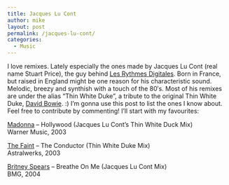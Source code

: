 ```yaml
---
title: Jacques Lu Cont
author: mike
layout: post
permalink: /jacques-lu-cont/
categories:
  - Music
---
```

I love remixes. Lately especially the ones made by Jacques Lu Cont (real name Stuart Price), the guy behind <a target="_blank" href="http://www.astralwerks.com/lrd/">Les Rythmes Digitales</a>. Born in France, but raised in England might be one reason for his characteristic sound. Melodic, breezy and synthish with a touch of the 80&#8242;s. Most of his remixes are under the alias &#8220;Thin White Duke&#8221;, a tribute to the original Thin White Duke, <a target="_blank" href="http://www.davidbowie.com">David Bowie</a>. :) I&#8217;m gonna use this post to list the ones I know about. Feel free to contribute by commenting! I&#8217;ll start with my favourites:

<a target="_blank" href="http://www.madonna.com">Madonna</a> &#8211; Hollywood (Jacques Lu Cont&#8217;s Thin White Duck Mix)  
Warner Music, 2003

<a target="_blank" href="http://www.thefaint.com/">The Faint</a> &#8211; The Conductor (Thin White Duke Mix)  
Astralwerks, 2003

<a target="_blank" href="http://www.britneyspears.com/">Britney Spears</a> &#8211; Breathe On Me (Jacques Lu Cont Mix)  
BMG, 2004
